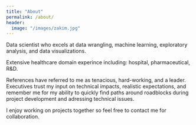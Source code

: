 ```yaml
---
title: "About"
permalink: /about/
header:
  image: "/images/zakim.jpg"
---
```


Data scientist who excels at data wrangling, machine learning, exploratory analysis, and data visualizations.    

Extensive healthcare domain experince including:  hospital, pharmaceutical, R&D.  

References have referred to me as tenacious, hard-working, and a leader.  Executives trust my input on technical impacts, realistic expectations, and remember me for my ability to quickly find paths around roadblocks during project development and adressing technical issues.

I enjoy working on projects together so feel free to contact me for collaboration.  
